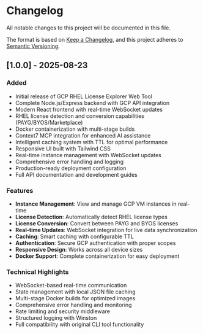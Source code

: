 # Changelog

All notable changes to this project will be documented in this file.

The format is based on [Keep a Changelog](https://keepachangelog.com/en/1.0.0/),
and this project adheres to [Semantic Versioning](https://semver.org/spec/v2.0.0.html).

## [1.0.0] - 2025-08-23

### Added
- Initial release of GCP RHEL License Explorer Web Tool
- Complete Node.js/Express backend with GCP API integration
- Modern React frontend with real-time WebSocket updates
- RHEL license detection and conversion capabilities (PAYG/BYOS/Marketplace)
- Docker containerization with multi-stage builds
- Context7 MCP integration for enhanced AI assistance
- Intelligent caching system with TTL for optimal performance
- Responsive UI built with Tailwind CSS
- Real-time instance management with WebSocket updates
- Comprehensive error handling and logging
- Production-ready deployment configuration
- Full API documentation and development guides

### Features
- **Instance Management**: View and manage GCP VM instances in real-time
- **License Detection**: Automatically detect RHEL license types
- **License Conversion**: Convert between PAYG and BYOS licenses
- **Real-time Updates**: WebSocket integration for live data synchronization
- **Caching**: Smart caching with configurable TTL
- **Authentication**: Secure GCP authentication with proper scopes
- **Responsive Design**: Works across all device sizes
- **Docker Support**: Complete containerization for easy deployment

### Technical Highlights
- WebSocket-based real-time communication
- State management with local JSON file caching
- Multi-stage Docker builds for optimized images
- Comprehensive error handling and monitoring
- Rate limiting and security middleware
- Structured logging with Winston
- Full compatibility with original CLI tool functionality
